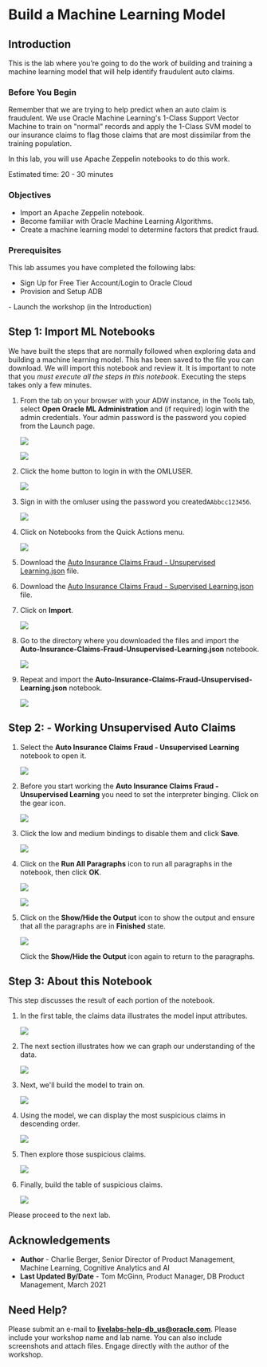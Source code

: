 # Build a Machine Learning Model

## Introduction

This is the lab where you’re going to do the work of building and training a machine learning model that will help identify fraudulent auto claims.

### Before You Begin

Remember that we are trying to help predict when an auto claim is fraudulent. We use Oracle Machine Learning's 1-Class Support Vector Machine to train on "normal" records and apply the 1-Class SVM model to our insurance claims to flag those claims that are most dissimilar from the training population.

[](youtube:IkOz2rrB7hU)

In this lab, you will use Apache Zeppelin notebooks to do this work.

Estimated time: 20 - 30 minutes

### Objectives

- Import an Apache Zeppelin notebook.
- Become familiar with Oracle Machine Learning Algorithms.
- Create a machine learning model to determine factors that predict fraud.

### Prerequisites

This lab assumes you have completed the following labs:
<if type="freetier">
- Sign Up for Free Tier Account/Login to Oracle Cloud
- Provision and Setup ADB
</if>
<if type="livelabs">
- Launch the workshop (in the Introduction)
</if>

## **Step 1:** Import ML Notebooks

We have built the steps that are normally followed when exploring data and building a machine learning model. This has been saved to the file you can download. We will import this notebook and review it. It is important to note that you *must execute all the steps in this notebook*. Executing the steps takes only a few minutes.

1. From the tab on your browser with your ADW instance, in the Tools tab, select **Open Oracle ML Administration** and (if required) login with the admin credentials. <if type="livelabs">Your admin password is the password you copied from the Launch page.</if>

    ![](images/adw-open-ml-user-admin.png)

    ![](images/oml-signin-admin.png)

2. Click the home button to login in with the OMLUSER.

    ![](images/oml-user-homebutton.png)

3. Sign in with the omluser using the password <if type="freetier">you created</if><if type="livelabs">`AAbbcc123456`</if>.

    ![](images/signin-to-oml.png)

4. Click on Notebooks from the Quick Actions menu.

    ![](images/open-notebooks.png)

5. Download the [Auto Insurance Claims Fraud - Unsupervised Learning.json](files/Auto-Insurance-Claims-Fraud-Unsupervised-Learning.json?download=1) file.

6. Download the [Auto Insurance Claims Fraud - Supervised Learning.json](files/Auto-Insurance-Claims-Fraud-Supervised-Learning.json?download=1) file.

7. Click on **Import**.

    ![](images/import-notebook.png)

6. Go to the directory where you downloaded the files and import the **Auto-Insurance-Claims-Fraud-Unsupervised-Learning.json** notebook.

    ![](images/import-unsuper-notebook.png)

7. Repeat and import the **Auto-Insurance-Claims-Fraud-Unsupervised-Learning.json** notebook.

    ![](images/import-super-notebook.png)

## **Step 2:** - Working Unsupervised Auto Claims

1.  Select the **Auto Insurance Claims Fraud - Unsupervised Learning** notebook to open it.

    ![](./images/unsuper-learning-notebook.png  " ")

2.  Before you start working the **Auto Insurance Claims Fraud - Unsupervised Learning** you need to set the interpreter binging. Click on the gear icon.

    ![](./images/unsuper-learning-notebook-binding-1.png  " ")

3.  Click the low and medium bindings to disable them and click **Save**.

    ![](./images/unsuper-learning-notebook-binding-2.png  " ")

4.  Click on the **Run All Paragraphs** icon to run all paragraphs in the notebook, then click **OK**.

    ![](./images/run-all.png  " ")

    ![](images/run-all-ok.png)

5.  Click on the **Show/Hide the Output** icon to show the output and ensure that all the paragraphs are in **Finished** state.

    ![](./images/show-hide-output-2.png  " ")

    Click the **Show/Hide the Output** icon again to return to the paragraphs.

## **Step 3:** About this Notebook

This step discusses the result of each portion of the notebook.

1. In the first table, the claims data illustrates the model input attributes.

    ![](images/unsuper-1.png)

2. The next section illustrates how we can graph our understanding of the data.

    ![](images/unsuper-2.png)

3. Next, we'll build the model to train on.

    ![](images/unsuper-3.png)

4. Using the model, we can display the most suspicious claims in descending order.

    ![](images/unsuper-4.png)

5. Then explore those suspicious claims.

    ![](images/unsuper-5.png)

6. Finally, build the table of suspicious claims.

    ![](images/unsuper-6.png)

Please proceed to the next lab.

## Acknowledgements

- **Author** - Charlie Berger, Senior Director of Product Management, Machine Learning, Cognitive Analytics and AI
- **Last Updated By/Date** - Tom McGinn, Product Manager, DB Product Management, March 2021

## Need Help?
Please submit an e-mail to **livelabs-help-db_us@oracle.com**. Please include your workshop name and lab name.  You can also include screenshots and attach files.  Engage directly with the author of the workshop.
